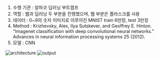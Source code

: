 1. 수행 기관 : 알파코 딥러닝 부트캠프
2. 역할 : 웹과 딥러닝 두 부분을 진행했으며, 웹 부분은 플라스크를 사용
3. 데이터 : 0~9의 숫자 이미지로 이루어진 MNIST train 6만장, test 3만장
4. Method : Krizhevsky, Alex, Ilya Sutskever, and Geoffrey E. Hinton. "Imagenet classification with deep convolutional neural networks." Advances in neural information processing systems 25 (2012).
5. 모델 : CNN

![architecture](https://github.com/sioscorial/alpaco0304/assets/131604960/2ce4b789-e43f-41f4-a7bc-24a9108a9231)
![output](https://github.com/sioscorial/alpaco0304/assets/131604960/2528ecf0-06b2-413a-a104-0143093c11c9)
